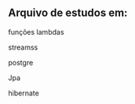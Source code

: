 ## Arquivo de estudos em:
<p>funções lambdas</p>
<p>streamss</p>
<p>postgre</p>
<p>Jpa</p>
<p>hibernate</p>
